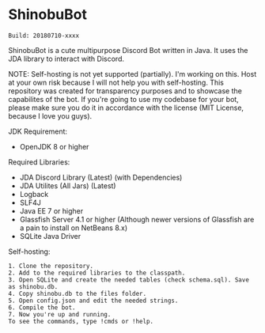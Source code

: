 # ShinobuBot
```
Build: 20180710-xxxx
```

ShinobuBot is a cute multipurpose Discord Bot written in Java. It uses the JDA library to interact with Discord.

NOTE: Self-hosting is not yet supported (partially). I'm working on this. Host at your own risk because I will not help you with self-hosting. This repository was created for transparency purposes and to showcase the capabilites of the bot. If you're going to use my codebase for your bot, please make sure you do it in accordance with the license (MIT License, because I love you guys).

JDK Requirement:
- OpenJDK 8 or higher

Required Libraries:
- JDA Discord Library (Latest) (with Dependencies)
- JDA Utilites (All Jars) (Latest)
- Logback
- SLF4J
- Java EE 7 or higher
- Glassfish Server 4.1 or higher (Although newer versions of Glassfish are a pain to install on NetBeans 8.x)
- SQLite Java Driver

Self-hosting:
```
1. Clone the repository.
2. Add to the required libraries to the classpath.
3. Open SQLite and create the needed tables (check schema.sql). Save as shinobu.db.
4. Copy shinobu.db to the files folder.
5. Open config.json and edit the needed strings.
6. Compile the bot.
7. Now you're up and running.
To see the commands, type !cmds or !help.
```

